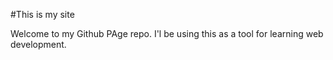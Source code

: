 #This is my site

Welcome to my Github PAge repo. I'l be using this as a tool for learning web development.